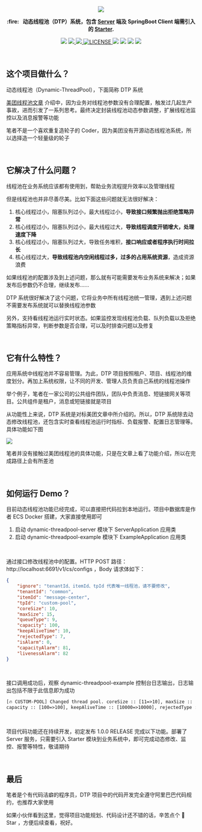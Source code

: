 <div align=center>
	<img src="https://images-machen.oss-cn-beijing.aliyuncs.com/Dynamic-Thread-Pool-Main.jpeg"  />
</div>

<p align="center">
	<strong> :fire: &nbsp; 动态线程池（DTP）系统，包含 <a href="https://github.com/acmenlt/dynamic-threadpool/tree/develop/dynamic-threadpool-server">Server</a> 端及 SpringBoot Client 端需引入的 <a href="https://github.com/acmenlt/dynamic-threadpool/tree/develop/dynamic-threadpool-spring-boot-starter">Starter</a>.</strong>
</p>
<p align="center">


<img src="https://img.shields.io/badge/Author-龙台-blue.svg" />

<a target="_blank" href="http://mp.weixin.qq.com/s?__biz=Mzg4NDU0Mjk5OQ==&mid=100007311&idx=1&sn=d325c1a509d6ee89469a1134ac0a8cf5&chksm=4fb7c6f778c04fe111e9cf52723675b8e8cbbbf9e848741a5d9c20620ff6c778b6613e021a34&scene=18#wechat_redirect">
     <img src="https://img.shields.io/badge/公众号-龙台 blog-yellow.svg" />
</a>

<a target="_blank" href="https://github.com/acmenlt/dynamic-threadpool">
     <img src="https://img.shields.io/badge/⭐-github-orange.svg" />
</a>

<a href="https://github.com/acmenlt/dynamic-threadpool/blob/develop/LICENSE">
    <img src="https://img.shields.io/github/license/acmenlt/dynamic-threadpool?color=42b883&style=flat-square" alt="LICENSE">
</a>

<img src="https://img.shields.io/badge/JDK-1.8+-green?logo=appveyor" />

<img src="https://tokei.rs/b1/github/acmenlt/dynamic-threadpool?category=lines" />
	
<img src="https://img.shields.io/badge/release-v0.2.0-violet.svg" />

<img src="https://img.shields.io/github/stars/acmenlt/dynamic-threadpool.svg" />

</p>

<br/>

## 这个项目做什么？

动态线程池（Dynamic-ThreadPool），下面简称 DTP 系统

[美团线程池文章](https://tech.meituan.com/2020/04/02/java-pooling-pratice-in-meituan.html) 介绍中，因为业务对线程池参数没有合理配置，触发过几起生产事故，进而引发了一系列思考。最终决定封装线程池动态参数调整，扩展线程池监控以及消息报警等功能

笔者不是一个喜欢重复造轮子的 Coder，因为美团没有开源动态线程池系统，所以选择造一个轻量级的轮子

<br/>

## 它解决了什么问题？

线程池在业务系统应该都有使用到，帮助业务流程提升效率以及管理线程

但是线程池也并非尽善尽美。比如下面这些问题就无法很好解决：

1. 核心线程过小，阻塞队列过小，最大线程过小，**导致接口频繁抛出拒绝策略异常**
2. 核心线程过小，阻塞队列过小，最大线程过大，**导致线程调度开销增大，处理速度下降**
3. 核心线程过小，阻塞队列过大，导致任务堆积，**接口响应或者程序执行时间拉长**
4. 核心线程过大，**导致线程池内空闲线程过多，过多的占用系统资源**，造成资源浪费

如果线程池的配置涉及到上述问题，那么就有可能需要发布业务系统来解决；如果发布后参数仍不合理，继续发布......

DTP 系统很好解决了这个问题，它将业务中所有线程池统一管理，遇到上述问题不需要发布系统就可以替换线程池参数

另外，支持看线程池运行实时状态。如果监控发现线程池负载、队列负载以及拒绝策略指标异常，判断参数是否合理，可以及时排查问题以及修复



<br/>

##  它有什么特性？

应用系统中线程池并不容易管理。为此，DTP 项目按照租户、项目、线程池的维度划分。再加上系统权限，让不同的开发、管理人员负责自己系统的线程池操作

举个例子，笔者在一家公司的公共组件团队，团队中负责消息、短链接网关等项目。公共组件是租户，消息或短链接就是项目

从功能性上来说，DTP 系统是对标美团文章中所介绍的。所以，DTP 系统除去动态修改线程池，还包含实时查看线程池运行时指标、负载报警、配置日志管理等。具体功能如下图

![](https://images-machen.oss-cn-beijing.aliyuncs.com/image-20210807134946141.png)



笔者并没有接触过美团线程池的具体功能，只是在文章上看了功能介绍，所以在完成路径上会有所差池



<br/>

## 如何运行 Demo？

目前动态线程池功能已经完成，可以直接把代码拉到本地运行。项目中数据库是作者 ECS Docker 搭建，大家直接使用即可

1. 启动 dynamic-threadpool-server 模块下 ServerApplication 应用类
2. 启动 dynamic-threadpool-example 模块下 ExampleApplication 应用类



<br/>

通过接口修改线程池中的配置。HTTP POST 路径：http://localhost:6691/v1/cs/configs ，Body 请求体如下：

```json
{
    "ignore": "tenantId、itemId、tpId 代表唯一线程池，请不要修改",
    "tenantId": "common",
    "itemId": "message-center",
    "tpId": "custom-pool",
    "coreSize": 10,
    "maxSize": 15,
    "queueType": 9,
    "capacity": 100,
    "keepAliveTime": 10,
    "rejectedType": 7,
    "isAlarm": 0,
    "capacityAlarm": 81,
    "livenessAlarm": 82
}
```

<br/>


接口调用成功后，观察 dynamic-threadpool-example 控制台日志输出，日志输出包括不限于此信息即为成功

```tex
[🔥 CUSTOM-POOL] Changed thread pool. coreSize :: [11=>10], maxSize :: [15=>15], queueType :: [9=>9]
capacity :: [100=>100], keepAliveTime :: [10000=>10000], rejectedType :: [7=>7]
```

<br/>

项目代码功能还在持续开发，初定发布 1.0.0 RELEASE 完成以下功能。部署了 Server 服务，只需要引入 Starter 模块到业务系统中，即可完成动态修改、监控、报警等特性，敬请期待

<br/>

## 最后

笔者是个有代码洁癖的程序员，DTP 项目中的代码开发完全遵守阿里巴巴代码规约，也推荐大家使用

如果小伙伴看到这里，觉得项目功能规划、代码设计还不错的话，辛苦点个 🚀 Star ，方便后续查看，祝好。
